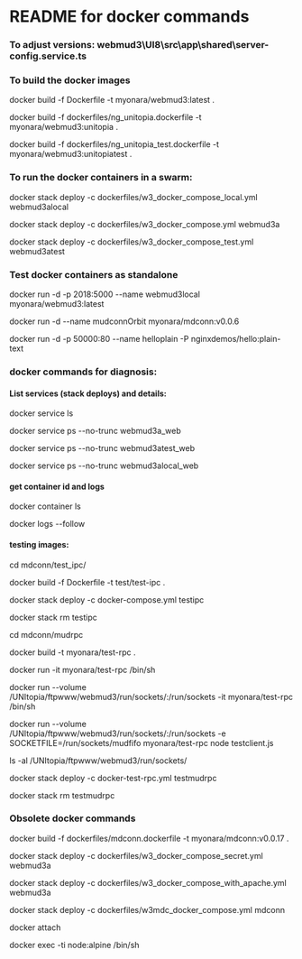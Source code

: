 # README for docker commands

### To adjust versions:  webmud3\UI8\src\app\shared\server-config.service.ts


### To build the docker images 

docker build -f Dockerfile -t myonara/webmud3:latest .

docker build -f dockerfiles/ng_unitopia.dockerfile -t myonara/webmud3:unitopia .

docker build -f dockerfiles/ng_unitopia_test.dockerfile -t myonara/webmud3:unitopiatest .


### To run the docker containers in a swarm:

docker stack deploy -c dockerfiles/w3_docker_compose_local.yml webmud3alocal

docker stack deploy -c dockerfiles/w3_docker_compose.yml webmud3a

docker stack deploy -c dockerfiles/w3_docker_compose_test.yml webmud3atest

### Test docker containers as standalone

docker run -d -p 2018:5000 --name webmud3local myonara/webmud3:latest

docker run -d --name mudconnOrbit myonara/mdconn:v0.0.6

docker run -d -p 50000:80 --name helloplain -P nginxdemos/hello:plain-text


### docker commands for diagnosis:


#### List services (stack deploys) and details:

docker service ls

docker service ps --no-trunc webmud3a_web

docker service ps --no-trunc webmud3atest_web

docker service ps --no-trunc webmud3alocal_web

#### get container id and logs

docker container ls 

docker logs --follow <contaienrid>

#### testing images:

cd mdconn/test_ipc/

docker build -f Dockerfile -t test/test-ipc .

docker stack deploy -c docker-compose.yml testipc

docker stack rm testipc

cd mdconn/mudrpc

docker build -t myonara/test-rpc .

docker run -it myonara/test-rpc /bin/sh

docker run --volume /UNItopia/ftpwww/webmud3/run/sockets/:/run/sockets -it myonara/test-rpc /bin/sh

docker run --volume /UNItopia/ftpwww/webmud3/run/sockets/:/run/sockets -e SOCKETFILE=/run/sockets/mudfifo myonara/test-rpc node testclient.js

ls -al /UNItopia/ftpwww/webmud3/run/sockets/

docker stack deploy -c docker-test-rpc.yml testmudrpc

docker stack rm testmudrpc

### Obsolete docker commands

docker build -f dockerfiles/mdconn.dockerfile -t myonara/mdconn:v0.0.17 .

docker stack deploy -c dockerfiles/w3_docker_compose_secret.yml webmud3a

docker stack deploy -c dockerfiles/w3_docker_compose_with_apache.yml webmud3a

docker stack deploy -c dockerfiles/w3mdc_docker_compose.yml mdconn

docker attach <containerid>

docker exec -ti node:alpine /bin/sh
